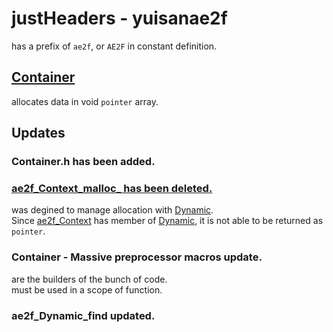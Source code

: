 # justHeaders - yuisanae2f
has a prefix of `ae2f`, or `AE2F` in constant definition.

## <a href="./Container.md">Container</a>
allocates data in void `pointer` array.

## Updates <a id="Updates"></a>
### Container.h has been added.

### <a href="./Container/Context.md">ae2f_Context_malloc_ has been deleted.</a>
was degined to manage allocation with <a href="./Container/Dynamic.md">Dynamic</a>.  
Since <a href="./Container/Context">ae2f_Context</a> has member of <a href="./Container/Dynamic.md">Dynamic</a>,
it is not able to be returned as `pointer`.  

### Container - Massive preprocessor macros update.
are the builders of the bunch of code.  
must be used in a scope of function.

### ae2f_Dynamic_find updated.